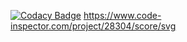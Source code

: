 [![Codacy Badge](https://app.codacy.com/project/badge/Grade/2b7af37a3abc4fb2b50bc3d40e0324e2)](https://www.codacy.com/gh/TEJASWINIDODAMANI/Stepin_Bank-management-system/dashboard?utm_source=github.com&amp;utm_medium=referral&amp;utm_content=TEJASWINIDODAMANI/Stepin_Bank-management-system&amp;utm_campaign=Badge_Grade)
https://www.code-inspector.com/project/28304/score/svg
